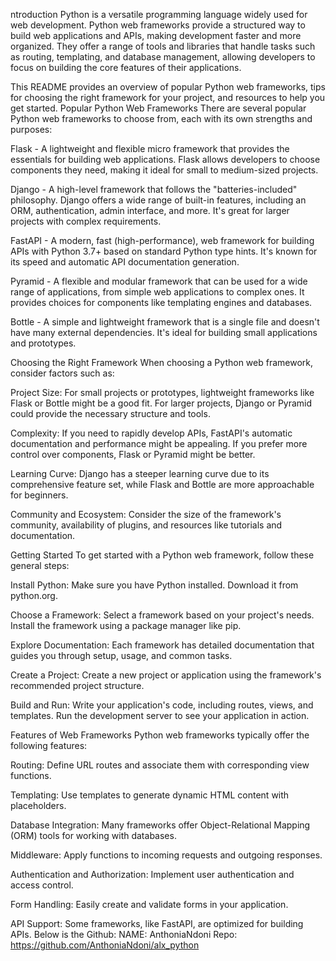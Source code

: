 ntroduction
Python is a versatile programming language widely used for web development. Python web frameworks provide a structured way to build web applications and APIs, making development faster and more organized. They offer a range of tools and libraries that handle tasks such as routing, templating, and database management, allowing developers to focus on building the core features of their applications.

This README provides an overview of popular Python web frameworks, tips for choosing the right framework for your project, and resources to help you get started.
Popular Python Web Frameworks
There are several popular Python web frameworks to choose from, each with its own strengths and purposes:

Flask - A lightweight and flexible micro framework that provides the essentials for building web applications. Flask allows developers to choose components they need, making it ideal for small to medium-sized projects.

Django - A high-level framework that follows the "batteries-included" philosophy. Django offers a wide range of built-in features, including an ORM, authentication, admin interface, and more. It's great for larger projects with complex requirements.

FastAPI - A modern, fast (high-performance), web framework for building APIs with Python 3.7+ based on standard Python type hints. It's known for its speed and automatic API documentation generation.

Pyramid - A flexible and modular framework that can be used for a wide range of applications, from simple web applications to complex ones. It provides choices for components like templating engines and databases.

Bottle - A simple and lightweight framework that is a single file and doesn't have many external dependencies. It's ideal for building small applications and prototypes.

Choosing the Right Framework
When choosing a Python web framework, consider factors such as:

Project Size: For small projects or prototypes, lightweight frameworks like Flask or Bottle might be a good fit. For larger projects, Django or Pyramid could provide the necessary structure and tools.

Complexity: If you need to rapidly develop APIs, FastAPI's automatic documentation and performance might be appealing. If you prefer more control over components, Flask or Pyramid might be better.

Learning Curve: Django has a steeper learning curve due to its comprehensive feature set, while Flask and Bottle are more approachable for beginners.

Community and Ecosystem: Consider the size of the framework's community, availability of plugins, and resources like tutorials and documentation.

Getting Started
To get started with a Python web framework, follow these general steps:

Install Python: Make sure you have Python installed. Download it from python.org.

Choose a Framework: Select a framework based on your project's needs. Install the framework using a package manager like pip.

Explore Documentation: Each framework has detailed documentation that guides you through setup, usage, and common tasks.

Create a Project: Create a new project or application using the framework's recommended project structure.

Build and Run: Write your application's code, including routes, views, and templates. Run the development server to see your application in action.

Features of Web Frameworks
Python web frameworks typically offer the following features:

Routing: Define URL routes and associate them with corresponding view functions.

Templating: Use templates to generate dynamic HTML content with placeholders.

Database Integration: Many frameworks offer Object-Relational Mapping (ORM) tools for working with databases.

Middleware: Apply functions to incoming requests and outgoing responses.

Authentication and Authorization: Implement user authentication and access control.

Form Handling: Easily create and validate forms in your application.

API Support: Some frameworks, like FastAPI, are optimized for building APIs.
Below is the Github:
NAME: AnthoniaNdoni
Repo: https://github.com/AnthoniaNdoni/alx_python